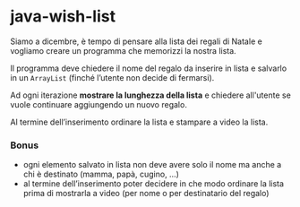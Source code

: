 # java-wish-list

Siamo a dicembre, è tempo di pensare alla lista dei regali di Natale e vogliamo creare un programma che memorizzi la nostra lista.

Il programma deve chiedere il nome del regalo da inserire in lista e salvarlo in un `ArrayList` (finché l’utente non decide di fermarsi).

Ad ogni iterazione **mostrare la lunghezza della lista** e chiedere all'utente se vuole continuare aggiungendo un nuovo regalo.

Al termine dell’inserimento ordinare la lista e stampare a video la lista.

### Bonus
- ogni elemento salvato in lista non deve avere solo il nome ma anche a chi è destinato (mamma, papà, cugino,  …)
- al termine dell’inserimento poter decidere in che modo ordinare la lista prima di mostrarla a video (per nome o per destinatario del regalo)
